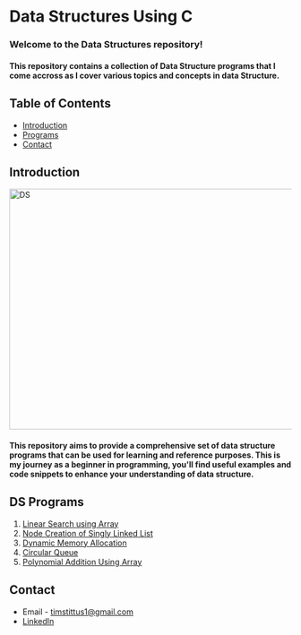 # Data Structures Using C

<h3>Welcome to the Data Structures repository! </h3>
<h4>This repository contains a collection of Data Structure programs that I come accross as I cover various topics and concepts in data Structure.</h4>

## Table of Contents

- [Introduction](#introduction)
- [Programs](#programs)
- [Contact](#contact)

## Introduction

<img align="center" alt="DS" width="900" height="430" src="https://www.mygreatlearning.com/blog/wp-content/uploads/2020/07/BLOG-Images_7-7-2020-06.png">

<h4>This repository aims to provide a comprehensive set of data structure programs that can be used for learning and reference purposes. This is my journey as a beginner in programming, you'll find useful examples and code snippets to enhance your understanding of data structure.</h4>

## DS Programs

1. [Linear Search using Array](linearSearch.c)
2. [Node Creation of Singly Linked List](NodecreationofSinglyLinkedList.c)
3. [Dynamic Memory Allocation](dynamicMemoryAllocation.c)
4. [Circular Queue](circularqueue.c)
5. [Polynomial Addition Using Array](polynomialadditionusingarray.c.txt)

## Contact

- Email - timstittus1@gmail.com
- [LinkedIn](https://www.linkedin.com/in/tims-tittus/)
